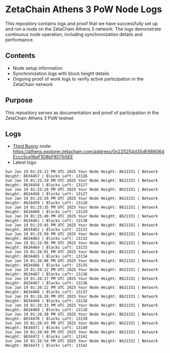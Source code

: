 # ZetaChain Athens 3 PoW Node Logs
This repository contains logs and proof that we have successfully set up and run a node on the ZetaChain Athens 3 network. The logs demonstrate continuous node operation, including synchronization details and performance.

## Contents
- Node setup information
- Synchronization logs with block height details
- Ongoing proof of work logs to verify active participation in the ZetaChain network

## Purpose
This repository serves as documentation and proof of participation in the ZetaChain Athens 3 PoW testnet.

## Logs

- [Third Bunny](https://thirdbunny.xyz/) node: https://athens.explorer.zetachain.com/address/0x225254d35dE666064Eccc5ce16eF1D8bF8D7b5EE
- Latest logs:
```
Sun Jan 19 01:25:13 PM UTC 2025 Your Node Height: 8621331 | Network Height: 8634457 | Blocks Left: 13126
Sun Jan 19 01:25:19 PM UTC 2025 Your Node Height: 8621331 | Network Height: 8634458 | Blocks Left: 13127
Sun Jan 19 01:25:24 PM UTC 2025 Your Node Height: 8621331 | Network Height: 8634458 | Blocks Left: 13127
Sun Jan 19 01:25:29 PM UTC 2025 Your Node Height: 8621331 | Network Height: 8634459 | Blocks Left: 13128
Sun Jan 19 01:25:35 PM UTC 2025 Your Node Height: 8621331 | Network Height: 8634460 | Blocks Left: 13129
Sun Jan 19 01:25:40 PM UTC 2025 Your Node Height: 8621331 | Network Height: 8634461 | Blocks Left: 13130
Sun Jan 19 01:25:45 PM UTC 2025 Your Node Height: 8621331 | Network Height: 8634462 | Blocks Left: 13131
Sun Jan 19 01:25:50 PM UTC 2025 Your Node Height: 8621331 | Network Height: 8634463 | Blocks Left: 13132
Sun Jan 19 01:25:56 PM UTC 2025 Your Node Height: 8621331 | Network Height: 8634464 | Blocks Left: 13133
Sun Jan 19 01:26:01 PM UTC 2025 Your Node Height: 8621331 | Network Height: 8634465 | Blocks Left: 13134
Sun Jan 19 01:26:06 PM UTC 2025 Your Node Height: 8621331 | Network Height: 8634466 | Blocks Left: 13135
Sun Jan 19 01:26:12 PM UTC 2025 Your Node Height: 8621331 | Network Height: 8634467 | Blocks Left: 13136
Sun Jan 19 01:26:17 PM UTC 2025 Your Node Height: 8621331 | Network Height: 8634467 | Blocks Left: 13136
Sun Jan 19 01:26:22 PM UTC 2025 Your Node Height: 8621331 | Network Height: 8634468 | Blocks Left: 13137
Sun Jan 19 01:26:28 PM UTC 2025 Your Node Height: 8621331 | Network Height: 8634469 | Blocks Left: 13138
Sun Jan 19 01:26:33 PM UTC 2025 Your Node Height: 8621331 | Network Height: 8634469 | Blocks Left: 13138
Sun Jan 19 01:26:38 PM UTC 2025 Your Node Height: 8621331 | Network Height: 8634470 | Blocks Left: 13139
Sun Jan 19 01:26:43 PM UTC 2025 Your Node Height: 8621331 | Network Height: 8634471 | Blocks Left: 13140
Sun Jan 19 01:26:49 PM UTC 2025 Your Node Height: 8621331 | Network Height: 8634472 | Blocks Left: 13141
Sun Jan 19 01:26:54 PM UTC 2025 Your Node Height: 8621331 | Network Height: 8634473 | Blocks Left: 13142
```
